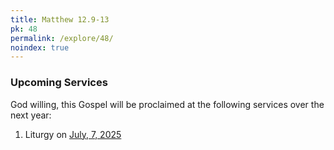 ```yaml
---
title: Matthew 12.9-13
pk: 48
permalink: /explore/48/
noindex: true
---
```


### Upcoming Services

God willing, this Gospel will be proclaimed at the following services over the next year:


1. Liturgy on [July,  7, 2025](https://orthocal.info/readings/gregorian/2025/07/07/)
